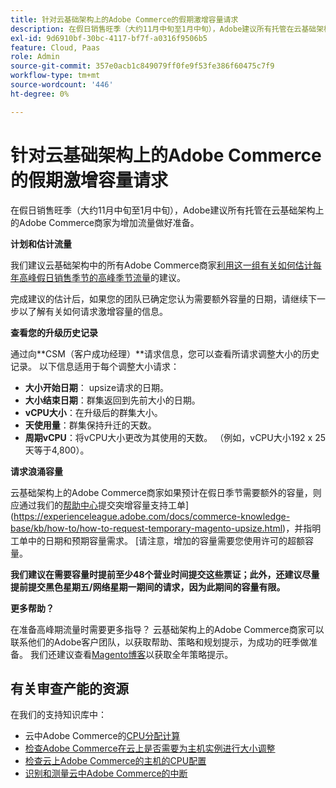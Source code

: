 ```yaml
---
title: 针对云基础架构上的Adobe Commerce的假期激增容量请求
description: 在假日销售旺季（大约11月中旬至1月中旬），Adobe建议所有托管在云基础架构上的Adobe Commerce商家为增加流量做好准备。
exl-id: 9d6910bf-30bc-4117-bf7f-a0316f9506b5
feature: Cloud, Paas
role: Admin
source-git-commit: 357e0acb1c849079ff0fe9f53fe386f60475c7f9
workflow-type: tm+mt
source-wordcount: '446'
ht-degree: 0%

---
```


# 针对云基础架构上的Adobe Commerce的假期激增容量请求

在假日销售旺季（大约11月中旬至1月中旬），Adobe建议所有托管在云基础架构上的Adobe Commerce商家为增加流量做好准备。

**计划和估计流量**

我们建议云基础架构中的所有Adobe Commerce商家[利用这一组有关如何估计每年高峰假日销售季节的高峰季节流量](https://business.adobe.com/blog/how-to/the-5-ps-of-peak-season-performance-a-guide-to-preparing-your-infrastructure-for-high-traffic)的建议。

完成建议的估计后，如果您的团队已确定您认为需要额外容量的日期，请继续下一步以了解有关如何请求激增容量的信息。

**查看您的升级历史记录**

通过向&#x200B;**CSM（客户成功经理）**请求信息，您可以查看所请求调整大小的历史记录。
以下信息适用于每个调整大小请求：

* **大小开始日期**： upsize请求的日期。
* **大小结束日期**：群集返回到先前大小的日期。
* **vCPU大小**：在升级后的群集大小。
* **天使用量**：群集保持升迁的天数。
* **周期vCPU**：将vCPU大小更改为其使用的天数。 （例如，vCPU大小192 x 25天等于4,800）。

**请求浪涌容量**

云基础架构上的Adobe Commerce商家如果预计在假日季节需要额外的容量，则应通过我们的[帮助中心](/help/overview.md)提交突增容量支持工单](https://experienceleague.adobe.com/docs/commerce-knowledge-base/kb/how-to/how-to-request-temporary-magento-upsize.html)，并指明工单中的日期和预期容量需求。 [请注意，增加的容量需要您使用许可的超额容量。

**我们建议在需要容量时提前至少48个营业时间提交这些票证；此外，还建议尽量提前提交黑色星期五/网络星期一期间的请求，因为此期间的容量有限。**


**更多帮助？**

在准备高峰期流量时需要更多指导？ 云基础架构上的Adobe Commerce商家可以联系他们的Adobe客户团队，以获取帮助、策略和规划提示，为成功的旺季做准备。 我们还建议查看[Magento博客](https://magento.com/blog)以获取全年策略提示。

## 有关审查产能的资源

在我们的支持知识库中：

* 云中Adobe Commerce的[CPU分配计算](https://experienceleague.adobe.com/docs/commerce-knowledge-base/kb/how-to/magento-commerce-cloud-cpu-allocation-calculation.html)
* [检查Adobe Commerce在云上是否需要为主机实例进行大小调整](https://experienceleague.adobe.com/docs/commerce-knowledge-base/kb/how-to/magento-commerce-cloud-check-if-upsize-for-hosts-instances-is-needed.html)
* [检查云上Adobe Commerce的主机的CPU配置](https://experienceleague.adobe.com/docs/commerce-knowledge-base/kb/how-to/magento-commerce-cloud-check-hosts-cpu-configuration.html)
* [识别和测量云中Adobe Commerce的中断](https://experienceleague.adobe.com/docs/commerce-knowledge-base/kb/how-to/how-to-identify-outages.html)
